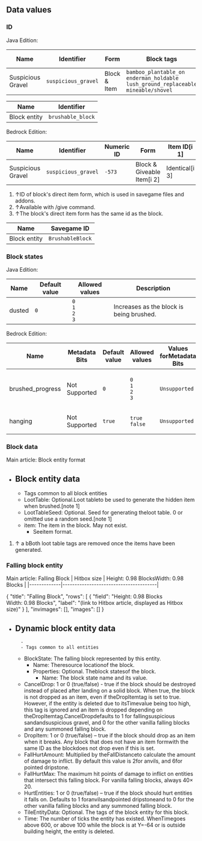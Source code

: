 ## Data values
### ID
Java Edition:

| Name              | Identifier          | Form         | Block tags                                                                                        | Item tags | Translation key                     |
|-------------------|---------------------|--------------|---------------------------------------------------------------------------------------------------|-----------|-------------------------------------|
| Suspicious Gravel | `suspicious_gravel` | Block & Item | `bamboo_plantable_on`<br/>`enderman_holdable`<br/>`lush_ground_replaceable`<br/>`mineable/shovel` | None      | `block.minecraft.suspicious_gravel` |

| Name         | Identifier        |
|--------------|-------------------|
| Block entity | `brushable_block` |

Bedrock Edition:

| Name              | Identifier          | Numeric ID | Form                       | Item ID[i 1]   | Translation key               |
|-------------------|---------------------|------------|----------------------------|----------------|-------------------------------|
| Suspicious Gravel | `suspicious_gravel` | `-573`     | Block & Giveable Item[i 2] | Identical[i 3] | `tile.suspicious_gravel.name` |

1. ↑ID of block's direct item form, which is used in savegame files and addons.
2. ↑Available with /give command.
3. ↑The block's direct item form has the same id as the block.

| Name         | Savegame ID      |
|--------------|------------------|
| Block entity | `BrushableBlock` |

### Block states
Java Edition:

| Name   | Default value | Allowed values              | Description                              |
|--------|---------------|-----------------------------|------------------------------------------|
| dusted | `0`           | `0`<br/>`1`<br/>`2`<br/>`3` | Increases as the block is being brushed. |

Bedrock Edition:

| Name             | Metadata Bits | Default value | Allowed values              | Values forMetadata Bits | Description                              |
|------------------|---------------|---------------|-----------------------------|-------------------------|------------------------------------------|
| brushed_progress | Not Supported | `0`           | `0`<br/>`1`<br/>`2`<br/>`3` | `Unsupported`           | Increases as the block is being brushed. |
| hanging          | Not Supported | `true`        | `true`<br/>`false`          | `Unsupported`           | [more information needed]                |



### Block data
Main article: Block entity format
- Block entity data
	- 
	- Tags common to all block entities
	- LootTable: Optional.Loot tableto be used to generate the hidden item when brushed.[note 1]
	- LootTableSeed: Optional. Seed for generating theloot table. 0 or omitted use a random seed.[note 1]
	- item: The item in the block. May not exist.
		- Seeitem format.

1. ↑ a bBoth loot table tags are removed once the items have been generated.

### Falling block entity
Main article: Falling Block
| Hitbox size | Height: 0.98 BlocksWidth: 0.98 Blocks |
|-------------|---------------------------------------|

{
    "title": "Falling Block",
    "rows": [
        {
            "field": "Height: 0.98 Blocks<br>Width: 0.98 Blocks",
            "label": "(link to Hitbox article, displayed as Hitbox size)"
        }
    ],
    "invimages": [],
    "images": []
}
- Dynamic block entity data
	- 
		- 
		- Tags common to all entities
	- BlockState: The falling block represented by this entity.
		- Name: Theresource locationof the block.
		- Properties: Optional. Theblock statesof the block.
			- Name: The block state name and its value.
	- CancelDrop: 1 or 0 (true/false) - true if the block should be destroyed instead of placed after landing on a solid block. When true, the block is not dropped as an item, even if theDropItemtag is set to true. However, if the entity is deleted due to itsTimevalue being too high, this tag is ignored and an item is dropped depending on theDropItemtag.CancelDropdefaults to 1 for fallingsuspicious sandandsuspicious gravel, and 0 for the other vanilla falling blocks and any summoned falling block.
	- DropItem: 1 or 0 (true/false) – true if the block should drop as an item when it breaks. Any block that does not have an item formwith the same ID as the blockdoes not drop even if this is set.
	- FallHurtAmount: Multiplied by theFallDistanceto calculate the amount of damage to inflict. By default this value is 2for anvils, and 6for pointed dripstone.
	- FallHurtMax: The maximum hit points of damage to inflict on entities that intersect this falling block. For vanilla falling blocks, always 40× 20.
	- HurtEntities: 1 or 0 (true/false) – true if the block should hurt entities it falls on. Defaults to 1 foranvilsandpointed dripstoneand to 0 for the other vanilla falling blocks and any summoned falling block.
	- TileEntityData: Optional. The tags of the block entity for this block.
	- Time: The number of ticks the entity has existed. WhenTimegoes above 600, or above 100 while the block is at Y=-64 or is outside building height, the entity is deleted.


